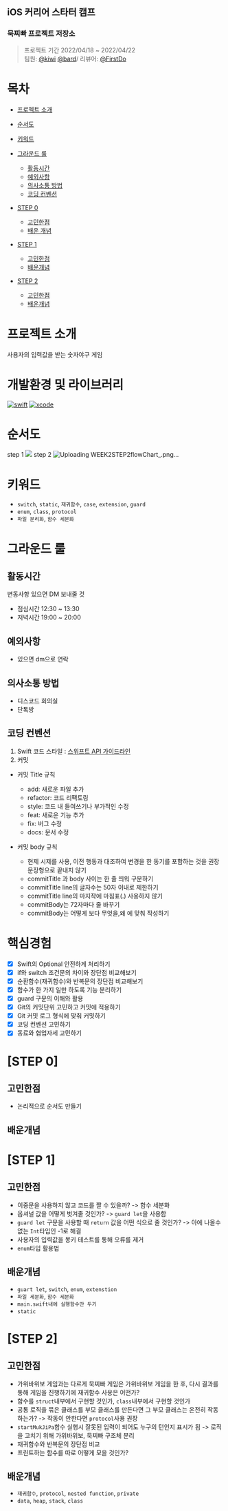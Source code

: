 ## iOS 커리어 스타터 캠프

### 묵찌빠 프로젝트 저장소
> 프로젝트 기간 2022/04/18 ~ 2022/04/22  
> 팀원: [@kiwi](https://github.com/kiwi1023) [@bard](https://github.com/bar-d)/ 리뷰어: [@FirstDo](https://github.com/FirstDo)


# 목차
- [프로젝트 소개](#프로젝트-소개)
- [순서도](#순서도)
- [키워드](#키워드)

- [그라운드 룰](#그라운드-룰)
	- [활동시간](##활동시간)
	- [예외사항](##예외사항)
	- [의사소통 방법](##의사소통-방법)
	- [코딩 컨벤션](##코딩-컨벤션)

- [STEP 0](#STEP-0)
	- [고민한점](#고민한점)
	- [배운 개념](#배운개념)
- [STEP 1](#STEP-1)
	- [고민한점](#고민한점)
	- [배운개념](#배운개념)
- [STEP 2](#STEP-2)
	- [고민한점](#고민한점)
	- [배운개념](##배운개념)


# 프로젝트 소개
사용자의 입력값을 받는 숫자야구 게임

# 개발환경 및 라이브러리
[![swift](https://img.shields.io/badge/swift-5.6-orange)]()
[![xcode](https://img.shields.io/badge/Xcode-13.3-blue)]()

# 순서도 
step 1
![](https://i.imgur.com/vBsl4sT.jpg)
step 2
![Uploading WEEK2STEP2flowChart_.png…]()

# 키워드  
- `switch`, `static`, `재귀함수`, `case`, `extension`, `guard`  
- `enum`, `class`, `protocol`
- `파일 분리화`, `함수 세분화`
# 그라운드 룰

## 활동시간
변동사항 있으면 DM 보내줄 것


+ 점심시간 12:30 ~ 13:30
+ 저녁시간 19:00 ~ 20:00

## 예외사항
- 있으면 dm으로 연락

## 의사소통 방법
+ 디스코드 회의실
+ 단톡방


## 코딩 컨벤션

1. Swift 코드 스타일 : [스위프트 API 가이드라인](https://gist.github.com/godrm/d07ae33973bf71c5324058406dfe42dd) 
2. 커밋 
+ 커밋 Title 규칙

	+ add: 새로운 파일 추가
	+ refactor: 코드 리팩토링
	+ style: 코드 내 들여쓰기나 부가적인 수정
	+ feat: 새로운 기능 추가
	+ fix: 버그 수정
	+ docs: 문서 수정
+ 커밋 body 규칙

	+ 현제 시제를 사용, 이전 행동과 대조하여 변경을 한 동기를 포함하는 것을 권장 문장형으로 끝내지 않기
	+ commitTitle 과 body 사이는 한 줄 띄워 구분하기
	+ commitTitle line의 글자수는 50자 이내로 제한하기
	+ commitTitle line의 마지작에 마침표(.) 사용하지 않기
	+ commitBody는 72자마다 줄 바꾸기
	+ commitBody는 어떻게 보다 무엇을,왜 에 맞춰 작성하기

# 핵심경험
- [x]  Swift의 Optional 안전하게 처리하기
- [x] if와 switch 조건문의 차이와 장단점 비교해보기
- [x] 순환함수(재귀함수)와 반복문의 장단점 비교해보기
- [x] 함수가 한 가지 일만 하도록 기능 분리하기
- [x] guard 구문의 이해와 활용
- [x] Git의 커밋단위 고민하고 커밋에 적용하기
- [x] Git 커밋 로그 형식에 맞춰 커밋하기
- [x] 코딩 컨벤션 고민하기
- [x] 동료와 협업자세 고민하기

# [STEP 0]

## 고민한점  
- 논리적으로 순서도 만들기


## 배운개념


# [STEP 1]

## 고민한점
- 이중문을 사용하지 않고 코드를 짤 수 있을까? -> 함수 세분화
- 옵셔널 값을 어떻게 벗겨줄 것인가? -> `guard let`을 사용함
- `guard let` 구문을 사용할 때 `return` 값을 어떤 식으로 줄 것인가? -> 아에 나올수 없는 `Int`타입인 -1로 해결
- 사용자의 입력값을 몽키 테스트를 통해 오류를 제거
- `enum`타입 활용법


## 배운개념
- `guart let`, `switch`, `enum`, `extenstion`
- `파일 세분화`, `함수 세분화`
- `main.swift내에 실행함수만 두기`
- `static`
# [STEP 2]

## 고민한점
- 가위바위보 게임과는 다르게 묵찌빠 게임은 가위바위보 게임을 한 후, 다시 결과를 통해 게임을 진행하기에 재귀함수 사용은 어떤가?
- 함수를 `struct`내부에서 구현할 것인가, `class`내부에서 구현할 것인가
- 공통 로직을 묶은 클래스를 부모 클래스를 만든다면 그 부모 클래스는 온전히 작동하는가? -> 작동이 안한다면 `protocol`사용 권장
- `startMukJiPa`함수 실행시 잘못된 입력이 되어도 누구의 턴인지 표시가 됨 -> 로직을 고치기 위해 가위바위보, 묵찌빠 구조체 분리
- 재귀함수와 반복문의 장단점 비교
- 프린트하는 함수를 따로 어떻게 모을 것인가?


## 배운개념
- `재귀함수`, `protocol`, `nested function`, `private`
- `data`, `heap`, `stack`, `class`

